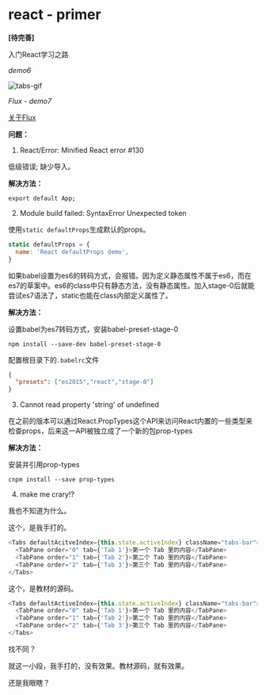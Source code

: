 # react - primer

**[待完善]**

入门React学习之路

*demo6*

![tabs-gif](https://github.com/Coyeah/react-tabs/blob/master/demo06/tabs.gif)

*Flux - demo7*

[关于Flux](https://github.com/Coyeah/react-primer/blob/master/demo07/README.md)

**问题：**

1. React/Error: Minified React error #130

低级错误; 缺少导入。

**解决方法：**

`export default App;`

2. Module build failed: SyntaxError Unexpected token

使用`static defaultProps`生成默认的props。

```JavaScript
static defaultProps = {
  name: 'React defaultProps demo',
}
```

如果babel设置为es6的转码方式，会报错。因为定义静态属性不属于es6，而在es7的草案中。es6的class中只有静态方法，没有静态属性。加入stage-0后就能尝试es7语法了，static也能在class内部定义属性了。

**解决方法：**

设置babel为es7转码方式，安装babel-preset-stage-0

`npm install --save-dev babel-preset-stage-0`

配置根目录下的`.babelrc`文件

```Json
{
  "presets": ["es2015","react","stage-0"]
}
```

3. Cannot read property 'string' of undefined

在之前的版本可以通过React.PropTypes这个API来访问React内置的一些类型来检查props，后来这一API被独立成了一个新的包prop-types

**解决方法：**

安装并引用prop-types

`cnpm install --save prop-types`

4. make me crary!?

我也不知道为什么。

这个，是我手打的。

```JavaScript
<Tabs defaultAcitveIndex={this.state.activeIndex} className="tabs-bar">
  <TabPane order="0" tab={'Tab 1'}>第一个 Tab 里的内容</TabPane>
  <TabPane order="1" tab={'Tab 2'}>第二个 Tab 里的内容</TabPane>
  <TabPane order="2" tab={'Tab 3'}>第三个 Tab 里的内容</TabPane>
</Tabs>
```

这个，是教材的源码。

```JavaScript
<Tabs defaultActiveIndex={this.state.activeIndex} className="tabs-bar">
  <TabPane order="0" tab={'Tab 1'}>第一个 Tab 里的内容</TabPane>
  <TabPane order="1" tab={'Tab 2'}>第二个 Tab 里的内容</TabPane>
  <TabPane order="2" tab={'Tab 3'}>第三个 Tab 里的内容</TabPane>
</Tabs>
```

找不同？

就这一小段，我手打的，没有效果。教材源码，就有效果。

还是我眼瞎？